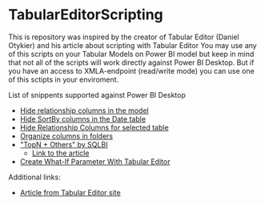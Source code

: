 # TabularEditorScripting
This is repository was inspired by the creator of Tabular Editor (Daniel Otykier) and his article about scripting with Tabular Editor
You may use any of this scripts on your Tabular Models on Power BI model but keep in mind that not all of the scripts will work directly against Power BI Desktop.
But if you have an access to XMLA-endpoint (read/write mode) you can use one of this sctipts in your enviroment.

List of snippents supported against Power BI Desktop
- [Hide relationship columns in the model](https://github.com/shiyanovg/TabularEditorScripting/blob/main/HideRelationshipColumnsInTheModel.csx)
- [Hide SortBy columns in the Date table](https://github.com/shiyanovg/TabularEditorScripting/blob/main/HideSortByColumnsInDateTable.csx)
- [Hide Relationship Columns for selected table](https://github.com/shiyanovg/TabularEditorScripting/blob/main/HideRelationshipColumnsForSelectedTable.csx)
- [Organize columns in folders](https://github.com/shiyanovg/TabularEditorScripting/blob/main/OrganizeColumnsInFolders.csx)
- ["TopN + Others" by SQLBI](https://github.com/shiyanovg/TabularEditorScripting/blob/main/TopN_PlusOthers.csx)
  - [Link to the article](https://www.sqlbi.com/articles/filtering-the-top-products-alongside-the-other-products-in-power-bi)
- [Create What-If Parameter With Tabular Editor](./What_If_Parameter_With_TabularEditor.csx)


Additional links:
- [Article from Tabular Editor site](https://docs.tabulareditor.com/index.html)

